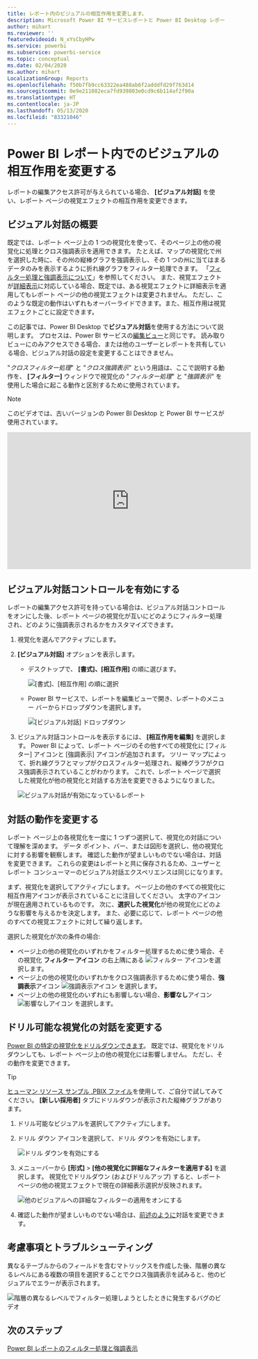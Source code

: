 ```yaml
---
title: レポート内のビジュアルの相互作用を変更します。
description: Microsoft Power BI サービスレポートと Power BI Desktop レポートにビジュアルの相互作用を設定する方法を説明します。
author: mihart
ms.reviewer: ''
featuredvideoid: N_xYsCbyHPw
ms.service: powerbi
ms.subservice: powerbi-service
ms.topic: conceptual
ms.date: 02/04/2020
ms.author: mihart
LocalizationGroup: Reports
ms.openlocfilehash: f50b7fb9cc63322ea488ab6f2adddfd29f763d14
ms.sourcegitcommit: 0e9e211082eca7fd939803e0cd9c6b114af2f90a
ms.translationtype: HT
ms.contentlocale: ja-JP
ms.lasthandoff: 05/13/2020
ms.locfileid: "83321046"
---
```

# <a name="change-how-visuals-interact-in-a-power-bi-report"></a>Power BI レポート内でのビジュアルの相互作用を変更する
レポートの編集アクセス許可が与えられている場合、 **[ビジュアル対話]** を使い、レポート ページの視覚エフェクトの相互作用を変更できます。 

## <a name="introduction-to-visual-interactions"></a>ビジュアル対話の概要
既定では、レポート ページ上の 1 つの視覚化を使って、そのページ上の他の視覚化に処理とクロス強調表示を適用できます。
たとえば、マップの視覚化で州を選択した時に、その州の縦棒グラフを強調表示し、その 1 つの州に当てはまるデータのみを表示するように折れ線グラフをフィルター処理できます。
「[フィルター処理と強調表示について](power-bi-reports-filters-and-highlighting.md)」を参照してください。 また、視覚エフェクトが[詳細表示](../consumer/end-user-drill.md)に対応している場合、既定では、ある視覚エフェクトに詳細表示を適用してもレポート ページの他の視覚エフェクトは変更されません。 ただし、このような既定の動作はいずれもオーバーライドできます。また、相互作用は視覚エフェクトごとに設定できます。

この記事では、Power BI Desktop で**ビジュアル対話**を使用する方法について説明します。 プロセスは、Power BI サービスの[編集ビュー](service-interact-with-a-report-in-editing-view.md)と同じです。 読み取りビューにのみアクセスできる場合、または他のユーザーとレポートを共有している場合、ビジュアル対話の設定を変更することはできません。

"*クロスフィルター処理*" と "*クロス強調表示*" という用語は、ここで説明する動作を、 **[フィルター]** ウィンドウで視覚化の "*フィルター処理*" と "*強調表示*" を使用した場合に起こる動作と区別するために使用されています。  

> [!NOTE]
> このビデオでは、古いバージョンの Power BI Desktop と Power BI サービスが使用されています。 
>
>

<iframe width="560" height="315" src="https://www.youtube.com/embed/N_xYsCbyHPw?list=PL1N57mwBHtN0JFoKSR0n-tBkUJHeMP2cP" frameborder="0" allowfullscreen></iframe>


## <a name="enable-the-visual-interaction-controls"></a>ビジュアル対話コントロールを有効にする
レポートの編集アクセス許可を持っている場合は、ビジュアル対話コントロールをオンにした後、レポート ページの視覚化が互いにどのようにフィルター処理され、どのように強調表示されるかをカスタマイズできます。 

1. 視覚化を選んでアクティブにします。  
2. **[ビジュアル対話]** オプションを表示します。
    

    - デスクトップで、 **[書式]、[相互作用]** の順に選びます。

        ![[書式]、[相互作用] の順に選択](media/service-reports-visual-interactions/power-bi-interaction.png)

    - Power BI サービスで、レポートを編集ビューで開き、レポートのメニュー バーからドロップダウンを選択します。

        ![[ビジュアル対話] ドロップダウン](media/service-reports-visual-interactions/power-bi-service.png)

3. ビジュアル対話コントロールを表示するには、 **[相互作用を編集]** を選択します。 Power BI によって、レポート ページのその他すべての視覚化に [フィルター] アイコンと [強調表示] アイコンが追加されます。 ツリー マップによって、折れ線グラフとマップがクロスフィルター処理され、縦棒グラフがクロス強調表示されていることがわかります。 これで、レポート ページで選択した視覚化が他の視覚化と対話する方法を変更できるようになりました。
   
    ![ビジュアル対話が有効になっているレポート](media/service-reports-visual-interactions/power-bi-turn-on.png)


## <a name="change-the-interaction-behavior"></a>対話の動作を変更する
レポート ページ上の各視覚化を一度に 1 つずつ選択して、視覚化の対話について理解を深めます。  データ ポイント、バー、または図形を選択し、他の視覚化に対する影響を観察します。 確認した動作が望ましいものでない場合は、対話を変更できます。 これらの変更はレポートと共に保存されるため、ユーザーとレポート コンシューマーのビジュアル対話エクスペリエンスは同じになります。


まず、視覚化を選択してアクティブにします。  ページ上の他のすべての視覚化に相互作用アイコンが表示されていることに注目してください。 太字のアイコンが現在適用されているものです。 次に、**選択した視覚化**が他の視覚化にどのような影響を与えるかを決定します。  また、必要に応じて、レポート ページの他のすべての視覚エフェクトに対して繰り返します。

選択した視覚化が次の条件の場合:
   
   * ページ上の他の視覚化のいずれかをフィルター処理するために使う場合、その視覚化 **フィルター アイコン** の右上隅にある ![フィルター](media/service-reports-visual-interactions/power-bi-filter-icon.png) アイコンを選択します。
   * ページ上の他の視覚化のいずれかをクロス強調表示するために使う場合、**強調表示**アイコン ![強調表示アイコン](media/service-reports-visual-interactions/power-bi-highlight-icon.png) を選択します。
   * ページ上の他の視覚化のいずれにも影響しない場合、**影響なし**アイコン ![影響なしアイコン](media/service-reports-visual-interactions/power-bi-no-impact.png) を選択します。

## <a name="change-the-interactions-of-drillable-visualizations"></a>ドリル可能な視覚化の対話を変更する
[Power BI の特定の視覚化をドリルダウンできます](../consumer/end-user-drill.md)。 既定では、視覚化をドリルダウンしても、レポート ページ上の他の視覚化には影響しません。 ただし、その動作を変更できます。 

> [!TIP]
> [ヒューマン リソース サンプル .PBIX ファイル](https://download.microsoft.com/download/6/9/5/69503155-05A5-483E-829A-F7B5F3DD5D27/Human%20Resources%20Sample%20PBIX.pbix)を使用して、ご自分で試してみてください。 **[新しい採用者]** タブにドリルダウンが表示された縦棒グラフがあります。
>

1. ドリル可能なビジュアルを選択してアクティブにします。 

2. ドリル ダウン アイコンを選択して、ドリル ダウンを有効にします。

    ![ドリル ダウンを有効にする](media/service-reports-visual-interactions/power-bi-drill-down.png)

2. メニューバーから **[形式]**  >  **[他の視覚化に詳細なフィルターを適用する]** を選択します。  視覚化でドリルダウン (およびドリルアップ) すると、レポート ページの他の視覚エフェクトで現在の詳細表示選択が反映されます。 

    ![他のビジュアルへの詳細なフィルターの適用をオンにする](media/service-reports-visual-interactions/power-bi-drill.png)

3. 確認した動作が望ましいものでない場合は、[前述のように](#change-the-interaction-behavior)対話を変更できます。

## <a name="considerations-and-troubleshooting"></a>考慮事項とトラブルシューティング
異なるテーブルからのフィールドを含むマトリックスを作成した後、階層の異なるレベルにある複数の項目を選択することでクロス強調表示を試みると、他のビジュアルでエラーが表示されます。 

![階層の異なるレベルでフィルター処理しようとしたときに発生するバグのビデオ](media/service-reports-visual-interactions/cross-highlight.gif)
    
## <a name="next-steps"></a>次のステップ
[Power BI レポートのフィルター処理と強調表示](power-bi-reports-filters-and-highlighting.md)